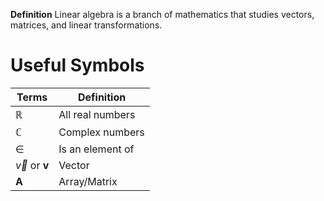
**Definition**
Linear algebra is a branch of mathematics that studies vectors, matrices, and linear transformations.




# Useful Symbols

| Terms                     | Definition       |
| ------------------------- | ---------------- |
| $\mathbb{R}$              | All real numbers |
| $\mathbb{C}$              | Complex numbers  |
| $\in$                     | Is an element of |
| $\vec{v}$ or $\mathbf{v}$ | Vector           |
| **A**                     | Array/Matrix     |


